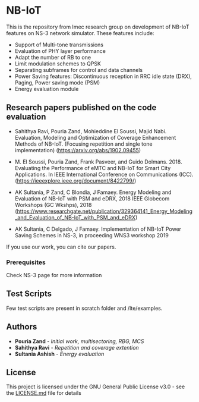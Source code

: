 # NB-IoT

This is the repository from Imec research group on development of NB-IoT features on NS-3 network simulator. These features include:

* Support of Multi-tone transmissions
* Evaluation of PHY layer performance
* Adapt the number of RB to one
* Limit modulation schemes to QPSK
* Separating subframes for control and data channels
* Power Saving features:
     Discontinuous reception in RRC idle state (DRX), Paging, Power saving mode (PSM)
* Energy evaluation module

## Research papers published on the code evaluation

* Sahithya Ravi, Pouria Zand, Mohieddine El Soussi, Majid Nabi. Evaluation, Modeling and Optimization of Coverage Enhancement Methods of NB-IoT. (Focusing repetition and single tone implementation) (https://arxiv.org/abs/1902.09455)

* M. El Soussi, Pouria Zand, Frank Pasveer, and Guido Dolmans. 2018. Evaluating the Performance of eMTC and NB-IoT for Smart City Applications. In IEEE International Conference on Communications (ICC). (https://ieeexplore.ieee.org/document/8422799/)

* AK Sultania, P Zand, C Blondia, J Famaey. Energy Modeling and Evaluation of NB-IoT with PSM and eDRX, 2018 IEEE Globecom Workshops (GC Wkshps), 2018 (https://www.researchgate.net/publication/329364141_Energy_Modeling_and_Evaluation_of_NB-IoT_with_PSM_and_eDRX)

* AK Sultania, C Delgado, J Famaey. Implementation of NB-IoT Power Saving Schemes in NS-3, in proceeding WNS3 workshop 2019 

If you use our work, you can cite our papers.


### Prerequisites

Check NS-3 page for more information

## Test Scripts

Few test scripts are present in scratch folder and /lte/examples. 

## Authors

* **Pouria Zand** - *Initial work, multisectoring, RBG, MCS* 
* **Sahithya Ravi** - *Repetition and coverage extention* 
* **Sultania Ashish** - *Energy evaluation*


## License

This project is licensed under the GNU General Public License v3.0 - see the [LICENSE.md](LICENSE.md) file for details
